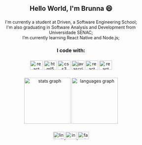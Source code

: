 <h2 align="center">Hello World, I'm Brunna 😄</h2>

###

<p align="center">I'm currently a student at Driven, a Software Engineering School;<br>I'm also graduating in Software Analysis and Development from Universidade SENAC;<br>I’m currently learning React Native and Node.js;</p>

###

<h3 align="center">I code with:</h3>

###

<div align="center">
  <img src="https://cdn.jsdelivr.net/gh/devicons/devicon/icons/vscode/vscode-original.svg" height="30" width="41" alt="react logo"  />
  <img src="https://cdn.jsdelivr.net/gh/devicons/devicon/icons/html5/html5-original.svg" height="30" width="41" alt="html5 logo"  />
  <img src="https://cdn.jsdelivr.net/gh/devicons/devicon/icons/css3/css3-original.svg" height="30" width="41" alt="css3 logo"  />
  <img src="https://cdn.jsdelivr.net/gh/devicons/devicon/icons/javascript/javascript-original.svg" height="30" width="41" alt="javascript logo"  />
  <img src="https://cdn.jsdelivr.net/gh/devicons/devicon/icons/react/react-original.svg" height="30" width="41" alt="react logo"  />
  <img src="https://cdn.jsdelivr.net/gh/devicons/devicon/icons/nodejs/nodejs-original.svg" height="30" width="41" alt="react logo"  />
</div>

###

<div align="center">
  <img src="https://github-readme-stats.vercel.app/api?username=brunnaserafina" height="150" alt="stats graph"  />
  <img src="https://github-readme-stats.vercel.app/api/top-langs/?username=brunnaserafina" height="150" alt="languages graph"  />
</div>

###

<div align="center">
  <a href="https://www.linkedin.com/in/brunna-serafina" >
    <img src="https://raw.githubusercontent.com/maurodesouza/profile-readme-generator/master/src/assets/icons/social/linkedin/default.svg" width="36" height="24" alt="linkedin logo"  />
  </a>
  <a href="https://www.instagram.com/brunnaserafina/" target="_blank">
    <img src="https://raw.githubusercontent.com/maurodesouza/profile-readme-generator/master/src/assets/icons/social/instagram/default.svg" width="36" height="24" alt="instagram logo"  />
  </a>
  <a href="https://www.facebook.com/brunnaserafina" target="_blank">
    <img src="https://raw.githubusercontent.com/maurodesouza/profile-readme-generator/master/src/assets/icons/social/facebook/default.svg" width="36" height="24" alt="facebook logo"  />
  </a>
</div>

###

